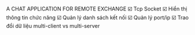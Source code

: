 A CHAT APPLICATION FOR REMOTE EXCHANGE
☑️ Tcp Socket
☑️ Hiển thị thông tin chức năng
☑️ Quản lý danh sách kết nối
☑️ Quản lý port/ip
☑️ Trao đổi dữ liệu multi-client vs multi-server
